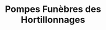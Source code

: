 ---
title: "Pompes Funèbres des Hortillonnages"
url: /rivery/pompes-funebres-des-hortillonnages/
shop: Bestattungen
---